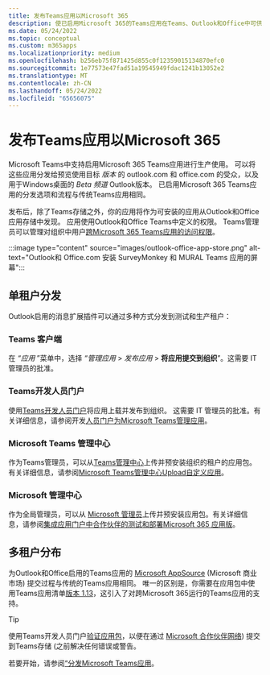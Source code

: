 ```yaml
---
title: 发布Teams应用以Microsoft 365
description: 使已启用Microsoft 365的Teams应用在Teams、Outlook和Office中可供用户发现
ms.date: 05/24/2022
ms.topic: conceptual
ms.custom: m365apps
ms.localizationpriority: medium
ms.openlocfilehash: b256eb75f871425d855c0f12359015134870efc0
ms.sourcegitcommit: 1e77573e47fad51a19545949fdac1241b13052e2
ms.translationtype: MT
ms.contentlocale: zh-CN
ms.lasthandoff: 05/24/2022
ms.locfileid: "65656075"
---
```

# <a name="publish-teams-apps-for-microsoft-365"></a>发布Teams应用以Microsoft 365

Microsoft Teams中支持启用Microsoft 365 Teams应用进行生产使用。 可以将这些应用分发给预览使用目标 *版本* 的 outlook.com 和 office.com 的受众，以及用于Windows桌面的 *Beta 频道* Outlook版本。 已启用Microsoft 365 Teams应用的分发选项和流程与传统Teams应用相同。

发布后，除了Teams存储之外，你的应用将作为可安装的应用从Outlook和Office 应用存储中发现。 应用使用Outlook和Office Teams中定义的权限。 Teams管理员可以管理对组织中用户[跨Microsoft 365 Teams应用的访问权限](/MicrosoftTeams/manage-third-party-teams-apps)。

:::image type="content" source="images/outlook-office-app-store.png" alt-text="Outlook和 Office.com 安装 SurveyMonkey 和 MURAL Teams 应用的屏幕":::

## <a name="single-tenant-distribution"></a>单租户分发

Outlook启用的消息扩展插件可以通过多种方式分发到测试和生产租户：

### <a name="teams-client"></a>Teams 客户端

在 *“应用* ”菜单中，选择 *“管理应用* > *发布应用* > **将应用提交到组织**”。这需要 IT 管理员的批准。

### <a name="teams-developer-portal"></a>Teams开发人员门户

使用[Teams开发人员门户](https://dev.teams.microsoft.com/)将应用上载并发布到组织。 这需要 IT 管理员的批准。有关详细信息，请参阅开发[人员门户为Microsoft Teams管理应用](../concepts/build-and-test/teams-developer-portal.md)。

### <a name="microsoft-teams-admin-center"></a>Microsoft Teams 管理中心

作为Teams管理员，可以从[Teams管理中心](https://admin.teams.microsoft.com/)上传并预安装组织的租户的应用包。 有关详细信息，请参阅[Microsoft Teams管理中心Upload自定义应用](/MicrosoftTeams/upload-custom-apps)。

### <a name="microsoft-admin-center"></a>Microsoft 管理中心

作为全局管理员，可以从 [Microsoft 管理员](https://admin.microsoft.com/)上传并预安装应用包。有关详细信息，请参阅[集成应用门户中合作伙伴的测试和部署Microsoft 365 应用版](/microsoft-365/admin/manage/test-and-deploy-microsoft-365-apps)。

## <a name="multitenant-distribution"></a>多租户分布

为Outlook和Office启用的Teams应用的 [Microsoft AppSource](https://appsource.microsoft.com/) (Microsoft 商业市场) 提交过程与传统的Teams应用相同。 唯一的区别是，你需要在应用包中使用Teams应用清单[版本 1.13](../tabs/how-to/using-teams-client-sdk.md)，这引入了对跨Microsoft 365运行的Teams应用的支持。

> [!TIP]
> 使用Teams开发人员门户[验证应用包](https://dev.teams.microsoft.com/validation)，以便在通过 [Microsoft 合作伙伴网络](https://partner.microsoft.com/)) 提交到Teams存储 (之前解决任何错误或警告。

若要开始，请参阅[“分发Microsoft Teams应用](../concepts/deploy-and-publish/apps-publish-overview.md)。
